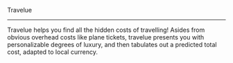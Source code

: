 Travelue
___

Travelue helps you find all the hidden costs of travelling! Asides from obvious overhead costs like plane tickets, travelue presents you with personalizable degrees of luxury, and then tabulates out a predicted total cost, adapted to local currency.

